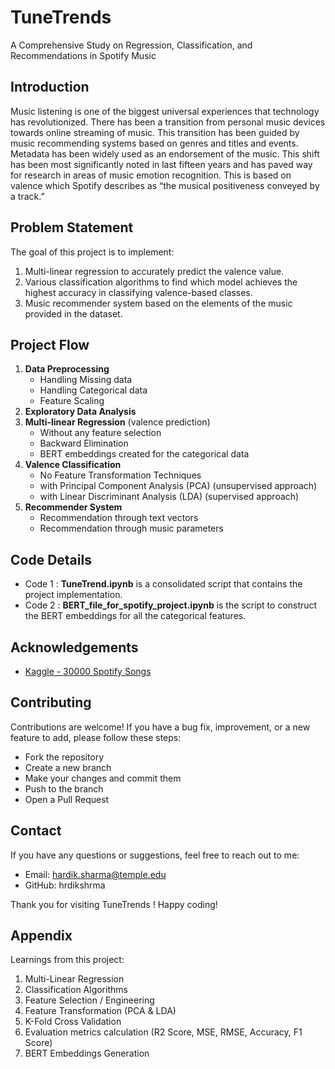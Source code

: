 
# TuneTrends

A Comprehensive Study on Regression, Classification, and Recommendations in Spotify Music

## Introduction
Music listening is one of the biggest universal experiences that technology has revolutionized. There has been a transition from personal music devices towards online streaming of music. This transition has been guided by music recommending systems based on genres and titles and events. Metadata has been widely used as an endorsement of the music. This shift has been most significantly noted in last fifteen years and has paved way for research in areas of music emotion recognition. This is based on valence which Spotify describes as “the musical positiveness conveyed by a track.”
## Problem Statement
The goal of this project is to implement:
1. Multi-linear regression to accurately predict the valence value.
2. Various classification algorithms to find which model achieves the highest accuracy in classifying valence-based classes.
3. Music recommender system based on the elements of the music provided in the dataset.
## Project Flow
1. **Data Preprocessing**
   - Handling Missing data
   - Handling Categorical data
   - Feature Scaling
2. **Exploratory Data Analysis**
3. **Multi-linear Regression** (valence prediction) 
   - Without any feature selection
   - Backward Elimination
   - BERT embeddings created for the categorical data
4. **Valence Classification** 
   - No Feature Transformation Techniques
   - with Principal Component Analysis (PCA) (unsupervised approach)
   - with Linear Discriminant Analysis (LDA) (supervised approach)
5. **Recommender System**
   - Recommendation through text vectors
   - Recommendation through music parameters
 
## Code Details
- Code 1 : **TuneTrend.ipynb** is a consolidated script that contains the project implementation.
- Code 2 : **BERT_file_for_spotify_project.ipynb** is the script to construct the BERT embeddings for all the categorical features.

## Acknowledgements

 - [Kaggle - 30000 Spotify Songs](https://www.kaggle.com/datasets/joebeachcapital/30000-spotify-songs)


## Contributing
Contributions are welcome! If you have a bug fix, improvement, or a new feature to add, please follow these steps:
- Fork the repository
- Create a new branch
- Make your changes and commit them
- Push to the branch
- Open a Pull Request


## Contact
If you have any questions or suggestions, feel free to reach out to me:
- Email: hardik.sharma@temple.edu
- GitHub: hrdikshrma

Thank you for visiting TuneTrends ! Happy coding!
## Appendix

Learnings from this project:
1. Multi-Linear Regression 
2. Classification Algorithms
3. Feature Selection / Engineering
4. Feature Transformation (PCA & LDA)
5. K-Fold Cross Validation
6. Evaluation metrics calculation (R2 Score, MSE, RMSE, Accuracy, F1 Score)
7. BERT Embeddings Generation

